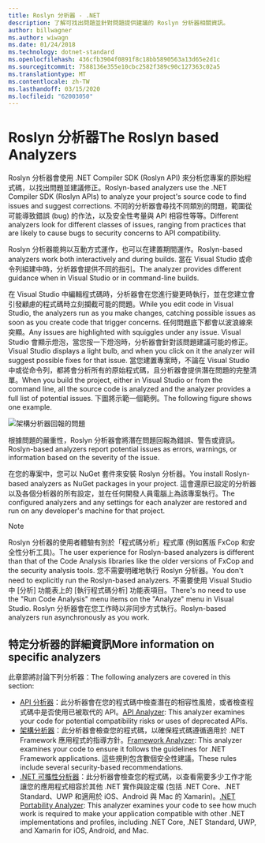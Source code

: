 ```yaml
---
title: Roslyn 分析器 - .NET
description: 了解可找出問題並針對問題提供建議的 Roslyn 分析器相關資訊。
author: billwagner
ms.author: wiwagn
ms.date: 01/24/2018
ms.technology: dotnet-standard
ms.openlocfilehash: 436cfb3904f0891f8c18bb5890563a13d65e2d1c
ms.sourcegitcommit: 7588136e355e10cbc2582f389c90c127363c02a5
ms.translationtype: MT
ms.contentlocale: zh-TW
ms.lasthandoff: 03/15/2020
ms.locfileid: "62003050"
---
```

# <a name="the-roslyn-based-analyzers"></a><span data-ttu-id="e4552-103">Roslyn 分析器</span><span class="sxs-lookup"><span data-stu-id="e4552-103">The Roslyn based Analyzers</span></span>

<span data-ttu-id="e4552-104">Roslyn 分析器會使用 .NET Compiler SDK (Roslyn API) 來分析您專案的原始程式碼，以找出問題並建議修正。</span><span class="sxs-lookup"><span data-stu-id="e4552-104">Roslyn-based analyzers use the .NET Compiler SDK (Roslyn APIs) to analyze your project's source code to find issues and suggest corrections.</span></span> <span data-ttu-id="e4552-105">不同的分析器會尋找不同類別的問題，範圍從可能導致錯誤 (bug) 的作法，以及安全性考量與 API 相容性等等。</span><span class="sxs-lookup"><span data-stu-id="e4552-105">Different analyzers look for different classes of issues, ranging from practices that are likely to cause bugs to security concerns to API compatibility.</span></span>

<span data-ttu-id="e4552-106">Roslyn 分析器能夠以互動方式運作，也可以在建置期間運作。</span><span class="sxs-lookup"><span data-stu-id="e4552-106">Roslyn-based analyzers work both interactively and during builds.</span></span> <span data-ttu-id="e4552-107">當在 Visual Studio 或命令列組建中時，分析器會提供不同的指引。</span><span class="sxs-lookup"><span data-stu-id="e4552-107">The analyzer provides different guidance when in Visual Studio or in command-line builds.</span></span>

<span data-ttu-id="e4552-108">在 Visual Studio 中編輯程式碼時，分析器會在您進行變更時執行，並在您建立會引發顧慮的程式碼時立刻攔截可能的問題。</span><span class="sxs-lookup"><span data-stu-id="e4552-108">While you edit code in Visual Studio, the analyzers run as you make changes, catching possible issues as soon as you create code that trigger concerns.</span></span> <span data-ttu-id="e4552-109">任何問題底下都會以波浪線來突顯。</span><span class="sxs-lookup"><span data-stu-id="e4552-109">Any issues are highlighted with squiggles under any issue.</span></span> <span data-ttu-id="e4552-110">Visual Studio 會顯示燈泡，當您按一下燈泡時，分析器會針對該問題建議可能的修正。</span><span class="sxs-lookup"><span data-stu-id="e4552-110">Visual Studio displays a light bulb, and when you click on it the analyzer will suggest possible fixes for that issue.</span></span> <span data-ttu-id="e4552-111">當您建置專案時，不論在 Visual Studio 中或從命令列，都將會分析所有的原始程式碼，且分析器會提供潛在問題的完整清單。</span><span class="sxs-lookup"><span data-stu-id="e4552-111">When you build the project, either in Visual Studio or from the command line, all the source code is analyzed and the analyzer provides a full list of potential issues.</span></span> <span data-ttu-id="e4552-112">下圖將示範一個範例。</span><span class="sxs-lookup"><span data-stu-id="e4552-112">The following figure shows one example.</span></span>

![架構分析器回報的問題](./media/framework-analyzers-2.png)

<span data-ttu-id="e4552-114">根據問題的嚴重性，Roslyn 分析器會將潛在問題回報為錯誤、警告或資訊。</span><span class="sxs-lookup"><span data-stu-id="e4552-114">Roslyn-based analyzers report potential issues as errors, warnings, or information based on the severity of the issue.</span></span>

<span data-ttu-id="e4552-115">在您的專案中，您可以 NuGet 套件來安裝 Roslyn 分析器。</span><span class="sxs-lookup"><span data-stu-id="e4552-115">You install Roslyn-based analyzers as NuGet packages in your project.</span></span> <span data-ttu-id="e4552-116">這會還原已設定的分析器以及各個分析器的所有設定，並在任何開發人員電腦上為該專案執行。</span><span class="sxs-lookup"><span data-stu-id="e4552-116">The configured analyzers and any settings for each analyzer are restored and run on any developer's machine for that project.</span></span>

> [!NOTE]
> <span data-ttu-id="e4552-117">Roslyn 分析器的使用者體驗有別於「程式碼分析」程式庫 (例如舊版 FxCop 和安全性分析工具)。</span><span class="sxs-lookup"><span data-stu-id="e4552-117">The user experience for Roslyn-based analyzers is different than that of the Code Analysis libraries like the older versions of FxCop and the security analysis tools.</span></span>  <span data-ttu-id="e4552-118">您不需要明確地執行 Roslyn 分析器。</span><span class="sxs-lookup"><span data-stu-id="e4552-118">You don't need to explicitly run the Roslyn-based analyzers.</span></span> <span data-ttu-id="e4552-119">不需要使用 Visual Studio 中 [分析] 功能表上的 [執行程式碼分析] 功能表項目。</span><span class="sxs-lookup"><span data-stu-id="e4552-119">There's no need to use the "Run Code Analysis" menu items on the "Analyze" menu in Visual Studio.</span></span> <span data-ttu-id="e4552-120">Roslyn 分析器會在您工作時以非同步方式執行。</span><span class="sxs-lookup"><span data-stu-id="e4552-120">Roslyn-based analyzers run asynchronously as you work.</span></span>

## <a name="more-information-on-specific-analyzers"></a><span data-ttu-id="e4552-121">特定分析器的詳細資訊</span><span class="sxs-lookup"><span data-stu-id="e4552-121">More information on specific analyzers</span></span>

<span data-ttu-id="e4552-122">此章節將討論下列分析器：</span><span class="sxs-lookup"><span data-stu-id="e4552-122">The following analyzers are covered in this section:</span></span>

* <span data-ttu-id="e4552-123">[API 分析器](api-analyzer.md)：此分析器會在您的程式碼中檢查潛在的相容性風險，或者檢查程式碼中是否使用已被取代的 API。</span><span class="sxs-lookup"><span data-stu-id="e4552-123">[API Analyzer](api-analyzer.md): This analyzer examines your code for potential compatibility risks or uses of deprecated APIs.</span></span>
* <span data-ttu-id="e4552-124">[架構分析器](framework-analyzer.md)：此分析器會檢查您的程式碼，以確保程式碼遵循適用於 .NET Framework 應用程式的指導方針。</span><span class="sxs-lookup"><span data-stu-id="e4552-124">[Framework Analyzer](framework-analyzer.md): This analyzer examines your code to ensure it follows the guidelines for .NET Framework applications.</span></span> <span data-ttu-id="e4552-125">這些規則包含數個安全性建議。</span><span class="sxs-lookup"><span data-stu-id="e4552-125">These rules include several security-based recommendations.</span></span>
* <span data-ttu-id="e4552-126">[.NET 可攜性分析器](portability-analyzer.md)：此分析器會檢查您的程式碼，以查看需要多少工作才能讓您的應用程式相容於其他 .NET 實作與設定檔 (包括 .NET Core、.NET Standard、UWP 和適用於 iOS、Android 與 Mac 的 Xamarin)。</span><span class="sxs-lookup"><span data-stu-id="e4552-126">[.NET Portability Analyzer](portability-analyzer.md): This analyzer examines your code to see how much work is required to make your application compatible with other .NET implementations and profiles, including .NET Core, .NET Standard, UWP, and Xamarin for iOS, Android, and Mac.</span></span>
